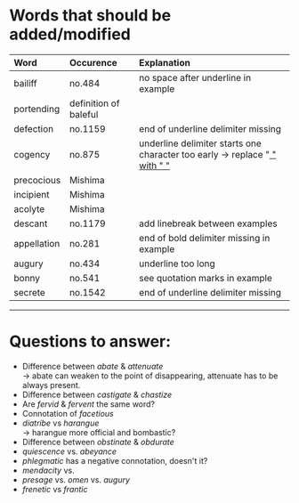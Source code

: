 # Words that should be added/modified

| Word              | Occurence             | Explanation                                                                      |
| :---------------- | :--------             | :----------------------                                                          |
| bailiff           | no.484                | no space after underline in example                                              |
| portending        | definition of baleful |                                                                                  |
| defection         | no.1159               | end of underline delimiter missing                                               |
| cogency           | no.875                | underline delimiter starts one character too early -> replace "<u> " with " <u>" |
| precocious        | Mishima               |                                                                                  |
| incipient         | Mishima               |                                                                                  |
| acolyte           | Mishima               |                                                                                  |
| descant           | no.1179               | add linebreak between examples                                                   |
| appellation       | no.281                | end of bold delimiter missing in example                                         |
| augury            | no.434                | underline too long                                                               |
| bonny             | no.541                | see quotation marks in example                                                   |
| secrete           | no.1542               | end of underline delimiter missing                                               |

----

# Questions to answer:

- Difference between _abate_ & _attenuate_<br />
  → abate can weaken to	 the point of disappearing, attenuate has to be always present.
- Difference between _castigate_ & _chastize_
- Are _fervid_ & _fervent_ the same word?
- Connotation of _facetious_
- _diatribe_ vs _harangue_<br />
  → harangue more official and bombastic?
- Difference between _obstinate_ &  _obdurate_
- _quiescence_ vs. _abeyance_
- _phlegmatic_ has a negative connotation, doesn't it?
- _mendacity_ vs.
- _presage_ vs. _omen_ vs. _augury_
- _frenetic_ vs _frantic_
